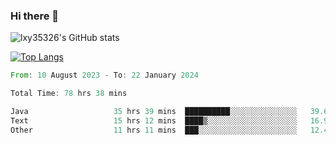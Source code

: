 ### Hi there 👋

<!--
**lxy35326/lxy35326** is a ✨ _special_ ✨ repository because its `README.md` (this file) appears on your GitHub profile.

Here are some ideas to get you started:

- 🔭 I’m currently working on ...
- 🌱 I’m currently learning ...
- 👯 I’m looking to collaborate on ...
- 🤔 I’m looking for help with ...
- 💬 Ask me about ...
- 📫 How to reach me: ...
- 😄 Pronouns: ...
- ⚡ Fun fact: ...
-->

![lxy35326's GitHub stats](https://github-readme-stats.vercel.app/api?username=lxy35326&show_icons=true)

[![Top Langs](https://github-readme-stats.vercel.app/api/top-langs/?username=anuraghazra&layout=compact)](https://github.com/anuraghazra/github-readme-stats)

<!--START_SECTION:waka-->

```rust
From: 10 August 2023 - To: 22 January 2024

Total Time: 78 hrs 38 mins

Java                   35 hrs 39 mins  ██████████░░░░░░░░░░░░░░░   39.69 %
Text                   15 hrs 12 mins  ████▒░░░░░░░░░░░░░░░░░░░░   16.93 %
Other                  11 hrs 11 mins  ███░░░░░░░░░░░░░░░░░░░░░░   12.46 %
```

<!--END_SECTION:waka-->
